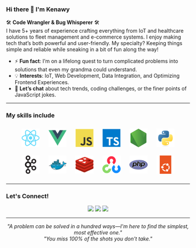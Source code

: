### Hi there 👋 I'm Kenawy

🛠️ **Code Wrangler & Bug Whisperer** 🛠️  
I have 5+ years of experience crafting everything from IoT and healthcare solutions to fleet management and e-commerce systems. I enjoy making tech that’s both powerful and user-friendly. My specialty? Keeping things simple and reliable while sneaking in a bit of fun along the way!

- ⚡ **Fun fact**: I’m on a lifelong quest to turn complicated problems into solutions that even my grandma could understand.
- 💡 **Interests**: IoT, Web Development, Data Integration, and Optimizing Frontend Experiences.
- 💬 **Let’s chat** about tech trends, coding challenges, or the finer points of JavaScript jokes.

---

### My skills include

<p align="center">
	<img title="React" alt="React" src="https://raw.githubusercontent.com/devicons/devicon/master/icons/react/react-original.svg" width="50" height="50" style="margin: 10px"/>
	<img title="Vue.js" alt="Vue.js" src="https://raw.githubusercontent.com/devicons/devicon/master/icons/vuejs/vuejs-original.svg" width="50" height="50" style="margin: 10px"/>
	<img title="JavaScript" alt="JavaScript" src="https://raw.githubusercontent.com/devicons/devicon/master/icons/javascript/javascript-original.svg" width="50" height="50" style="margin: 10px"/>
	<img title="TypeScript" alt="TypeScript" src="https://raw.githubusercontent.com/devicons/devicon/master/icons/typescript/typescript-original.svg" width="50" height="50" style="margin: 10px"/>
	<img title="Node.js" alt="Node.js" src="https://raw.githubusercontent.com/devicons/devicon/master/icons/nodejs/nodejs-original.svg" width="50" height="50" style="margin: 10px"/>
	<img title="Python" alt="Python" src="https://raw.githubusercontent.com/devicons/devicon/master/icons/python/python-original.svg" width="50" height="50" style="margin: 10px"/>
	<img title="Apache Kafka" alt="Apache Kafka" src="https://raw.githubusercontent.com/devicons/devicon/master/icons/apachekafka/apachekafka-original.svg" width="50" height="50" style="margin: 10px"/>
	<img title="Docker" alt="Docker" src="https://raw.githubusercontent.com/devicons/devicon/master/icons/docker/docker-original.svg" width="50" height="50" style="margin: 10px"/>
	<img title="Redis" alt="Redis" src="https://raw.githubusercontent.com/devicons/devicon/master/icons/redis/redis-original.svg" width="50" height="50" style="margin: 10px"/>
	<img title="OpenCV" alt="OpenCV" src="https://raw.githubusercontent.com/devicons/devicon/master/icons/opencv/opencv-original.svg" width="50" height="50" style="margin: 10px"/>
	<img title="PHP" alt="PHP" src="https://raw.githubusercontent.com/devicons/devicon/master/icons/php/php-original.svg" width="50" height="50" style="margin: 10px"/>
	<img title="Ubuntu" alt="Ubuntu" src="https://raw.githubusercontent.com/devicons/devicon/master/icons/ubuntu/ubuntu-plain.svg" width="50" height="50" style="margin: 10px"/>
</p>

---

### Let's Connect!
<p align="center">
	<a target="_blank" href="https://linkedin.com/in/osamah-kenawy"><img src="https://img.shields.io/badge/-LinkedIn-0077B5?style=for-the-badge&logo=linkedin&logoColor=white"></img></a>
	<a target="_blank" href="mailto:osamahkenawy@example.com"><img src="https://img.shields.io/badge/-Email-D14836?style=for-the-badge&logo=gmail&logoColor=white"></img></a>
	<a target="_blank" href="https://github.com/osamahkenawy"><img src="https://img.shields.io/badge/-GitHub-181717?style=for-the-badge&logo=github&logoColor=white"></img></a>
</p>

---

<p align="center">
   <i>"A problem can be solved in a hundred ways—I'm here to find the simplest, most effective one."</i>
   <br>
   <i>"You miss 100% of the shots you don't take."</i>
</p>
